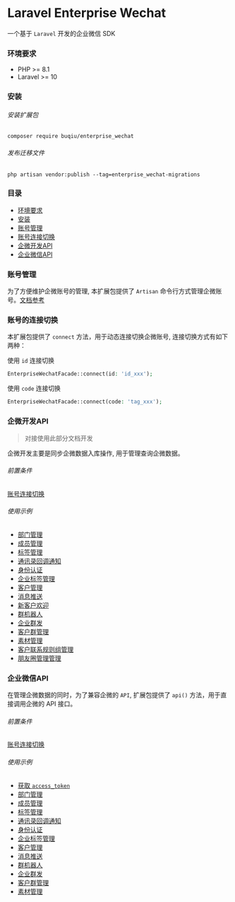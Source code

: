 <h1>Laravel Enterprise Wechat</h1>

一个基于 `Laravel` 开发的企业微信 SDK
  
### 环境要求
- PHP >= 8.1
- Laravel >= 10

### 安装

###### 安装扩展包
```shell
composer require buqiu/enterprise_wechat
```
###### 发布迁移文件
```shell
php artisan vendor:publish --tag=enterprise_wechat-migrations
```

### 目录
- [环境要求](#环境要求)
- [安装](#安装)
- [账号管理](#账号管理)
- [账号连接切换](#账号的连接切换)
- [企微开发API](#企微开发API)
- [企业微信API](#企业微信API)

### 账号管理

为了方便维护企微账号的管理, 本扩展包提供了 `Artisan` 命令行方式管理企微账号。[文档参考](docs/Commands/README.md)


### 账号的连接切换

本扩展包提供了 `connect` 方法，用于动态连接切换企微账号, 连接切换方式有如下两种：

使用 `id` 连接切换
```php
EnterpriseWechatFacade::connect(id: 'id_xxx');
```
使用 `code` 连接切换
```php
EnterpriseWechatFacade::connect(code: 'tag_xxx');
```


### 企微开发API

> 对接使用此部分文档开发

企微开发主要是同步企微数据入库操作, 用于管理查询企微数据。

###### 前置条件

[账号连接切换](#账号的连接切换)

###### 使用示例

- [部门管理](docs/Libs/Department.md)
- [成员管理](docs/Libs/User.md)
- [标签管理](docs/Libs/Tag.md)
- [通讯录回调通知](docs/Libs/Callback.md)
- [身份认证](docs/Libs/Auth.md)
- [企业标签管理](docs/Libs/CorpTag.md)
- [客户管理](docs/Libs/Customer.md)
- [消息推送](docs/Libs/Message.md)
- [新客户欢迎](docs/Libs/Welcome.md)
- [群机器人](docs/Libs/Bot.md)
- [企业群发](docs/Libs/GroupMessage.md)
- [客户群管理](docs/Libs/GroupChat.md)
- [素材管理](docs/Libs/Media.md)
- [客户联系规则组管理](docs/Libs/Strategy.md)
- [朋友圈管理管理](docs/Libs/Moment.md)


### 企业微信API

在管理企微数据的同时，为了兼容企微的 `API`, 扩展包提供了 `api()` 方法，用于直接调用企微的 API 接口。

###### 前置条件

[账号连接切换](#账号的连接切换)

###### 使用示例

- [获取 `access_token`](docs/Api/AccessToken.md)
- [部门管理](docs/Api/Department.md)
- [成员管理](docs/Api/User.md)
- [标签管理](docs/Api/Tag.md)
- [通讯录回调通知](docs/Api/Callback.md)
- [身份认证](docs/Api/Auth.md)
- [企业标签管理](docs/Api/CorpTag.md)
- [客户管理](docs/Api/Customer.md)
- [消息推送](docs/Api/Message.md)
- [群机器人](docs/Api/Bot.md)
- [企业群发](docs/Api/GroupMessage.md)
- [客户群管理](docs/Api/GroupChat.md)
- [素材管理](docs/Api/Media.md)